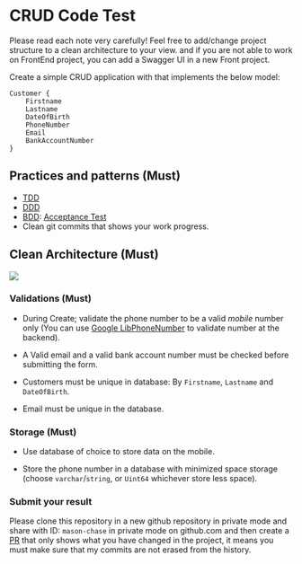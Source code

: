 # CRUD Code Test

Please read each note very carefully!
Feel free to add/change project structure to a clean architecture to your view.
and if you are not able to work on FrontEnd project, you can add a Swagger UI
in a new Front project.

Create a simple CRUD application with that implements the below model:

```
Customer {
	Firstname
	Lastname
	DateOfBirth
	PhoneNumber
	Email
	BankAccountNumber
}
```

## Practices and patterns (Must)

- [TDD](https://en.wikipedia.org/wiki/Test-driven_development)
- [DDD](https://en.wikipedia.org/wiki/Domain-driven_design)
- [BDD](https://en.wikipedia.org/wiki/Behavior-driven_development): [Acceptance Test](https://en.wikipedia.org/wiki/Acceptance_testing)
- Clean git commits that shows your work progress.

## Clean Architecture (Must)

<img src="./clean_architecture.png" max-width="250px" max-height="250px" />

### Validations (Must)

- During Create; validate the phone number to be a valid *mobile* number only (You can use [Google LibPhoneNumber](https://github.com/google/libphonenumber) to validate number at the backend).

- A Valid email and a valid bank account number must be checked before submitting the form.

- Customers must be unique in database: By `Firstname`, `Lastname` and `DateOfBirth`.

- Email must be unique in the database.

### Storage (Must)

- Use database of choice to store data on the mobile.

- Store the phone number in a database with minimized space storage (choose `varchar`/`string`, or `Uint64` whichever store less space).

### Submit your result

Please clone this repository in a new github repository in private mode and share with ID: `mason-chase` in private mode on github.com and then create a [PR](https://docs.github.com/en/pull-requests/collaborating-with-pull-requests/proposing-changes-to-your-work-with-pull-requests/about-pull-requests) that only shows what you have changed in the project, it means you must make sure that my commits are not erased from the history.
